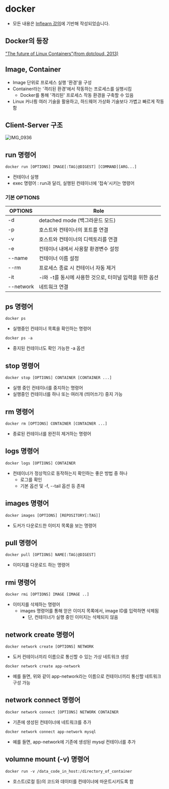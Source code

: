 # docker

- 모든 내용은 [Inflearn 강의](https://www.inflearn.com/course/도커-입문/dashboard)에 기반해 작성되었습니다.

## Docker의 등장

["The future of Linux Containers"(from dotcloud, 2013)](https://www.youtube.com/watch?v=wW9CAH9nSLs)

## Image, Container

- Image 단위로 프로세스 실행 '환경'을 구성
- Container라는 '격리된 환경'에서 작동하는 프로세스를 실행시킴
    - Docker를 통해 '격리된' 프로세스 작동 환경을 구축할 수 있음
- Linux 커너릥 여러 기술을 활용하고, 하드웨어 가상화 기술보다 가볍고 빠르게 작동함

## Client-Server 구조

![IMG_0936](https://user-images.githubusercontent.com/63832233/126650818-9fbde331-e472-490d-b784-2a6bf69ec6cb.jpg)


 
## run 명령어
```
docker run [OPTIONS] IMAGE[:TAG|@DIGEST] [COMMAND][ARG...]
```
- 컨테이너 실행
- exec 명령어 : run과 달리, 실행된 컨테이너에 '접속'시키는 명령어

### 기본 OPTIONS
| OPTIONS        | Role                         |
|-----------|---------------------------------------------------------|
| -d        | detached mode (백그라운드 모드)                         |
| -p        | 호스트와 컨테이너의 포트를 연결                         |
| -v        | 호스트와 컨테이너의 디렉토리를 연결                     |
| -e        | 컨테이너 내에서 사용할 환경변수 설정                    |
| --name    | 컨테이너 이름 설정                                      |
| --rm      | 프로세스 종료 시 컨테이너 자동 제거                     |
| -it       | -i와 -t를 동시에 사용한 것으로, 터미널 입력을 위한 옵션 |
| --network | 네트워크 연결                                           |


## ps 명령어
```
docker ps
```
- 실행중인 컨테이너 목록을 확인하는 명령어
```
docker ps -a
```
- 중지된 컨테이너도 확인 가능한 -a 옵션

## stop 명령어
```
docker stop [OPTIONS] CONTAINER [CONTAINER ...]
```
- 실행 중인 컨테이너를 중지하는 명령어
- 실행중인 컨테이너를 하나 또는 여러개 (띄어쓰기) 중지 가능

## rm 명령어
```
docker rm [OPTIONS] CONTAINER [CONTAINER ...]
```
- 종료된 컨테이너를 완전히 제거하는 명령어

## logs 명령어
```
docker logs [OPTIONS] CONTAINER
```
- 컨테이너가 정상적으로 동작하는지 확인하는 좋은 방법 중 하나
    - 로그를 확인
    - 기본 옵션 및 -f, --tail 옵션 등 존재

## images 명령어
```
docker images [OPTIONS] [REPOSITORY[:TAG]]
```
- 도커가 다운로드한 이미지 목록을 보는 명령어

## pull 명령어
```
docker pull [OPTIONS] NAME[:TAG|@DIGEST]
```
- 이미지를 다운로드 하는 명령어

## rmi 명령어
```
docker rmi [OPTIONS] IMAGE [IMAGE ..]
```
- 이미지를 삭제하는 명령어
    - images 명령어를 통해 얻은 이미지 목록에서, image ID를 입력하면 삭제됨
        - 단, 컨테이너가 실행 중인 이미지는 삭제되지 않음

## network create 명령어
```
docker network create [OPTIONS] NETWORK
```

- 도커 컨테이너끼리 이름으로 통신할 수 있는 가상 네트워크 생성
```
docker network create app-network
```
- 예를 들면, 위와 같이 app-network라는 이름으로 컨테이너끼리 통신할 네트워크 구성 가능

## network connect 명령어
```
docker network connect [OPTIONS] NETWORK CONTAINER
```
- 기존에 생성된 컨테이너에 네트워크를 추가
```
docker network connect app-network mysql
```
- 예를 들면, app-network에 기존에 생성된 mysql 컨테이너를 추가

## volumne mount (-v) 명령어
```
docker run -v /data_code_in_host:/directory_of_container 
```
- 호스트(로컬 등)의 코드와 데이터를 컨테이너에 마운트시키도록 함